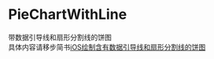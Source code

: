 # PieChartWithLine
带数据引导线和扇形分割线的饼图  
具体内容请移步简书[iOS绘制含有数据引导线和扇形分割线的饼图](https://www.jianshu.com/p/fdc243ab5bb1)
